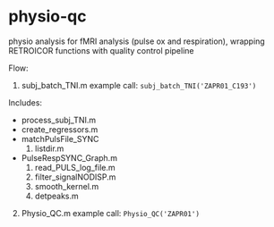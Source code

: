 # physio-qc
physio analysis for fMRI analysis (pulse ox and respiration), wrapping RETROICOR functions with quality control pipeline 

Flow:

1.	subj_batch_TNI.m
example call: `subj_batch_TNI('ZAPR01_C193')`

Includes: 
-	process_subj_TNI.m
-	create_regressors.m
-	matchPulsFile_SYNC
    1.	listdir.m
-	PulseRespSYNC_Graph.m
    1.	read_PULS_log_file.m
    2.	filter_signalNODISP.m
    3.	smooth_kernel.m
    4.	detpeaks.m

2.	Physio_QC.m
example call: `Physio_QC('ZAPR01')`
